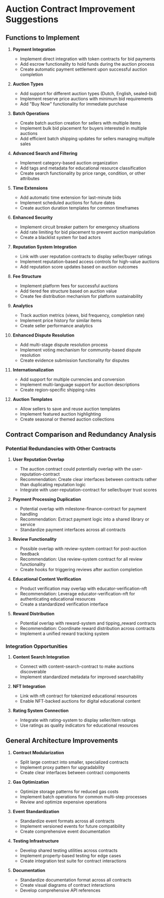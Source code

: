# Auction Contract Improvement Suggestions

## Functions to Implement

1. **Payment Integration**

   - Implement direct integration with token contracts for bid payments
   - Add escrow functionality to hold funds during the auction process
   - Create automatic payment settlement upon successful auction completion

2. **Auction Types**

   - Add support for different auction types (Dutch, English, sealed-bid)
   - Implement reserve price auctions with minimum bid requirements
   - Add "Buy Now" functionality for immediate purchase

3. **Batch Operations**

   - Create batch auction creation for sellers with multiple items
   - Implement bulk bid placement for buyers interested in multiple auctions
   - Add efficient batch shipping updates for sellers managing multiple sales

4. **Advanced Search and Filtering**

   - Implement category-based auction organization
   - Add tags and metadata for educational resource classification
   - Create search functionality by price range, condition, or other attributes

5. **Time Extensions**

   - Add automatic time extension for last-minute bids
   - Implement scheduled auctions for future dates
   - Create auction duration templates for common timeframes

6. **Enhanced Security**

   - Implement circuit breaker pattern for emergency situations
   - Add rate limiting for bid placement to prevent auction manipulation
   - Create a blacklist system for bad actors

7. **Reputation System Integration**

   - Link with user reputation contracts to display seller/buyer ratings
   - Implement reputation-based access controls for high-value auctions
   - Add reputation score updates based on auction outcomes

8. **Fee Structure**

   - Implement platform fees for successful auctions
   - Add tiered fee structure based on auction value
   - Create fee distribution mechanism for platform sustainability

9. **Analytics**

   - Track auction metrics (views, bid frequency, completion rate)
   - Implement price history for similar items
   - Create seller performance analytics

10. **Enhanced Dispute Resolution**

    - Add multi-stage dispute resolution process
    - Implement voting mechanism for community-based dispute resolution
    - Create evidence submission functionality for disputes

11. **Internationalization**

    - Add support for multiple currencies and conversion
    - Implement multi-language support for auction descriptions
    - Create region-specific shipping rules

12. **Auction Templates**
    - Allow sellers to save and reuse auction templates
    - Implement featured auction highlighting
    - Create seasonal or themed auction collections

## Contract Comparison and Redundancy Analysis

### Potential Redundancies with Other Contracts

1. **User Reputation Overlap**

   - The auction contract could potentially overlap with the user-reputation-contract
   - Recommendation: Create clear interfaces between contracts rather than duplicating reputation logic
   - Integrate with user-reputation-contract for seller/buyer trust scores

2. **Payment Processing Duplication**

   - Potential overlap with milestone-finance-contract for payment handling
   - Recommendation: Extract payment logic into a shared library or service
   - Standardize payment interfaces across all contracts

3. **Review Functionality**

   - Possible overlap with review-system contract for post-auction feedback
   - Recommendation: Use review-system contract for all review functionality
   - Create hooks for triggering reviews after auction completion

4. **Educational Content Verification**

   - Product verification may overlap with educator-verification-nft
   - Recommendation: Leverage educator-verification-nft for authenticating educational resources
   - Create a standardized verification interface

5. **Reward Distribution**
   - Potential overlap with reward-system and tipping_reward contracts
   - Recommendation: Coordinate reward distribution across contracts
   - Implement a unified reward tracking system

### Integration Opportunities

1. **Content Search Integration**

   - Connect with content-search-contract to make auctions discoverable
   - Implement standardized metadata for improved searchability

2. **NFT Integration**

   - Link with nft contract for tokenized educational resources
   - Enable NFT-backed auctions for digital educational content

3. **Rating System Connection**
   - Integrate with rating-system to display seller/item ratings
   - Use ratings as quality indicators for educational resources

## General Architecture Improvements

1. **Contract Modularization**

   - Split large contract into smaller, specialized contracts
   - Implement proxy pattern for upgradability
   - Create clear interfaces between contract components

2. **Gas Optimization**

   - Optimize storage patterns for reduced gas costs
   - Implement batch operations for common multi-step processes
   - Review and optimize expensive operations

3. **Event Standardization**

   - Standardize event formats across all contracts
   - Implement versioned events for future compatibility
   - Create comprehensive event documentation

4. **Testing Infrastructure**

   - Develop shared testing utilities across contracts
   - Implement property-based testing for edge cases
   - Create integration test suite for contract interactions

5. **Documentation**
   - Standardize documentation format across all contracts
   - Create visual diagrams of contract interactions
   - Develop comprehensive API references
